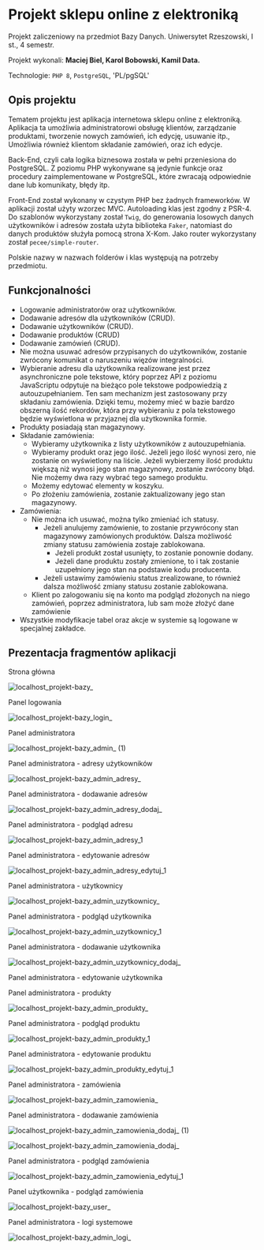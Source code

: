 # Projekt sklepu online z elektroniką

Projekt zaliczeniowy na przedmiot Bazy Danych. Uniwersytet Rzeszowski, I st., 4 semestr.

Projekt wykonali: **Maciej Biel, Karol Bobowski, Kamil Data.**

Technologie: `PHP 8`, `PostgreSQL`, 'PL/pgSQL'



## Opis projektu

Tematem projektu jest aplikacja internetowa sklepu online z elektroniką. Aplikacja ta umożliwia administratorowi obsługę klientów, zarządzanie produktami, tworzenie nowych zamówień, ich edycję, usuwanie itp., Umożliwia również klientom składanie zamówień, oraz ich edycje.

Back-End, czyli cała logika biznesowa została w pełni przeniesiona do PostgreSQL. Z poziomu PHP wykonywane są jedynie funkcje oraz procedury zaimplementowane w PostgreSQL, które zwracają odpowiednie dane lub komunikaty, błędy itp.

Front-End został wykonany w czystym PHP bez żadnych frameworków. W aplikacji został użyty wzorzec MVC. Autoloading klas jest zgodny z PSR-4. Do szablonów wykorzystany został `Twig`, do generowania losowych danych użytkowników i adresów została użyta biblioteka `Faker`, natomiast do danych produktów służyła pomocą strona X-Kom. Jako router wykorzystany został `pecee/simple-router`. 

Polskie nazwy w nazwach folderów i klas występują na potrzeby przedmiotu.



## Funkcjonalności

- Logowanie administratorów oraz użytkowników.
- Dodawanie adresów dla użytkowników (CRUD).
- Dodawanie użytkowników (CRUD).
- Dodawanie produktów (CRUD)
- Dodawanie zamówień (CRUD).
- Nie można usuwać adresów przypisanych do użytkowników, zostanie zwrócony komunikat o naruszeniu więzów integralności.
- Wybieranie adresu dla użytkownika realizowane jest przez asynchroniczne pole tekstowe, który poprzez API z poziomu JavaScriptu odpytuje na bieżąco pole tekstowe podpowiedzią z autouzupełnianiem. Ten sam mechanizm jest zastosowany przy składaniu zamówienia. Dzięki temu, możemy mieć w bazie bardzo obszerną ilość rekordów, która przy wybieraniu z pola tekstowego będzie wyświetlona w przyjaznej dla użytkownika formie.
- Produkty posiadają stan magazynowy.
- Składanie zamówienia:
  - Wybieramy użytkownika z listy użytkowników z autouzupełniania.
  - Wybieramy produkt oraz jego ilość. Jeżeli jego ilość wynosi zero, nie zostanie on wyświetlony na liście. Jeżeli wybierzemy ilość produktu większą niż wynosi jego stan magazynowy, zostanie zwrócony błąd. Nie możemy dwa razy wybrać tego samego produktu.
  - Możemy edytować elementy w koszyku.
  - Po złożeniu zamówienia, zostanie zaktualizowany jego stan magazynowy.
- Zamówienia:
  - Nie można ich usuwać, można tylko zmieniać ich statusy.
    - Jeżeli anulujemy zamówienie, to zostanie przywrócony stan magazynowy zamówionych produktów. Dalsza możliwość zmiany statusu zamówienia zostaje zablokowana.
      - Jeżeli produkt został usunięty, to zostanie ponownie dodany.
      - Jeżeli dane produktu zostały zmienione, to i tak zostanie uzupełniony jego stan na podstawie kodu producenta.
    - Jeżeli ustawimy zamówieniu status zrealizowane, to również dalsza możliwość zmiany statusu zostanie zablokowana.
  - Klient po zalogowaniu się na konto ma podgląd złożonych na niego zamówień, poprzez administratora, lub sam może złożyć dane zamówienie
- Wszystkie modyfikacje tabel oraz akcje w systemie są logowane w specjalnej zakładce.



## Prezentacja fragmentów aplikacji

Strona główna

![localhost_projekt-bazy_](https://user-images.githubusercontent.com/6316812/175574896-7768a41f-536a-4741-aa1c-ee1b23a96d83.png)



Panel logowania

![localhost_projekt-bazy_login_](https://user-images.githubusercontent.com/6316812/175574939-21fe8395-6524-4243-845f-7561c6b0f8f2.png)



Panel administratora

![localhost_projekt-bazy_admin_ (1)](https://user-images.githubusercontent.com/6316812/175973061-e8b2c0d9-f6ae-41db-b60d-be4414f2848e.png)



Panel administratora - adresy użytkowników

![localhost_projekt-bazy_admin_adresy_](https://user-images.githubusercontent.com/6316812/175575310-f0a64851-d61e-470d-9ac5-73334237f0f4.png)



Panel administratora - dodawanie adresów

![localhost_projekt-bazy_admin_adresy_dodaj_](https://user-images.githubusercontent.com/6316812/175578707-d04dd369-3bf0-4105-bda6-b1d9eb78f20f.png)



Panel administratora - podgląd adresu

![localhost_projekt-bazy_admin_adresy_1](https://user-images.githubusercontent.com/6316812/175577859-f66ddf27-2b2e-45c2-a4c3-cfcf6a5c8007.png)



Panel administratora - edytowanie adresów

![localhost_projekt-bazy_admin_adresy_edytuj_1](https://user-images.githubusercontent.com/6316812/175575404-7d8e3e4b-1e7b-41c2-bcbb-1f3f4daea560.png)



Panel administratora - użytkownicy

![localhost_projekt-bazy_admin_uzytkownicy_](https://user-images.githubusercontent.com/6316812/175575496-f04f06fb-fbed-460b-9b6d-17d88cd2d8b4.png)



Panel administratora - podgląd użytkownika

![localhost_projekt-bazy_admin_uzytkownicy_1](https://user-images.githubusercontent.com/6316812/175576390-03c6c949-88f7-422c-a3f6-01f280ac951a.png)



Panel administratora - dodawanie użytkownika

![localhost_projekt-bazy_admin_uzytkownicy_dodaj_](https://user-images.githubusercontent.com/6316812/175575658-34551202-0cae-47f7-b50c-df4a67c9c415.png)



Panel administratora - edytowanie użytkownika



Panel administratora - produkty

![localhost_projekt-bazy_admin_produkty_](https://user-images.githubusercontent.com/6316812/175575736-0c8f2f3b-28be-4224-88a3-d0c4b219224a.png)



Panel administratora - podgląd produktu

![localhost_projekt-bazy_admin_produkty_1](https://user-images.githubusercontent.com/6316812/175575813-f6f5a519-1d77-4ca8-bcda-c5ea8797c152.png)



Panel administratora - edytowanie produktu

![localhost_projekt-bazy_admin_produkty_edytuj_1](https://user-images.githubusercontent.com/6316812/175575863-b29e95b1-1965-426c-bced-ea239105fdc2.png)



Panel administratora - zamówienia

![localhost_projekt-bazy_admin_zamowienia_](https://user-images.githubusercontent.com/6316812/175575938-e9ebbdfb-2919-4dd8-a447-b3ded0be8bb3.png)



Panel administratora - dodawanie zamówienia

![localhost_projekt-bazy_admin_zamowienia_dodaj_ (1)](https://user-images.githubusercontent.com/6316812/175576001-94406e48-93b5-4ac7-8693-c48c70b49048.png)


![localhost_projekt-bazy_admin_zamowienia_dodaj_](https://user-images.githubusercontent.com/6316812/175575992-501db373-8b07-472f-8765-af9b2beacb58.png)



Panel administratora - podgląd zamówienia

![localhost_projekt-bazy_admin_zamowienia_edytuj_1](https://user-images.githubusercontent.com/6316812/175576083-47bd4af8-1254-4202-9238-0f076f031b46.png)



Panel użytkownika - podgląd zamówienia

![localhost_projekt-bazy_user_](https://user-images.githubusercontent.com/6316812/175614607-435b9003-d754-429f-94aa-ae85918efee5.png)



Panel administratora - logi systemowe

![localhost_projekt-bazy_admin_logi_](https://user-images.githubusercontent.com/6316812/175612528-1262b266-c4b7-4f3a-8de6-59b7f46915a5.png)
